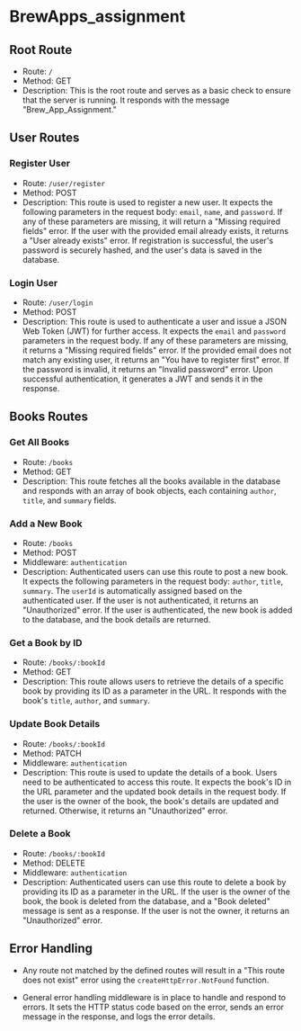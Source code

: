 # BrewApps_assignment

## Root Route

- Route: `/`
- Method: GET
- Description: This is the root route and serves as a basic check to ensure that the server is running. It responds with the message "Brew_App_Assignment."

## User Routes

### Register User

- Route: `/user/register`
- Method: POST
- Description: This route is used to register a new user. It expects the following parameters in the request body: `email`, `name`, and `password`. If any of these parameters are missing, it will return a "Missing required fields" error. If the user with the provided email already exists, it returns a "User already exists" error. If registration is successful, the user's password is securely hashed, and the user's data is saved in the database.

### Login User

- Route: `/user/login`
- Method: POST
- Description: This route is used to authenticate a user and issue a JSON Web Token (JWT) for further access. It expects the `email` and `password` parameters in the request body. If any of these parameters are missing, it returns a "Missing required fields" error. If the provided email does not match any existing user, it returns an "You have to register first" error. If the password is invalid, it returns an "Invalid password" error. Upon successful authentication, it generates a JWT and sends it in the response.

## Books Routes

### Get All Books

- Route: `/books`
- Method: GET
- Description: This route fetches all the books available in the database and responds with an array of book objects, each containing `author`, `title`, and `summary` fields.

### Add a New Book

- Route: `/books`
- Method: POST
- Middleware: `authentication`
- Description: Authenticated users can use this route to post a new book. It expects the following parameters in the request body: `author`, `title`, `summary`. The `userId` is automatically assigned based on the authenticated user. If the user is not authenticated, it returns an "Unauthorized" error. If the user is authenticated, the new book is added to the database, and the book details are returned.

### Get a Book by ID

- Route: `/books/:bookId`
- Method: GET
- Description: This route allows users to retrieve the details of a specific book by providing its ID as a parameter in the URL. It responds with the book's `title`, `author`, and `summary`.

### Update Book Details

- Route: `/books/:bookId`
- Method: PATCH
- Middleware: `authentication`
- Description: This route is used to update the details of a book. Users need to be authenticated to access this route. It expects the book's ID in the URL parameter and the updated book details in the request body. If the user is the owner of the book, the book's details are updated and returned. Otherwise, it returns an "Unauthorized" error.

### Delete a Book

- Route: `/books/:bookId`
- Method: DELETE
- Middleware: `authentication`
- Description: Authenticated users can use this route to delete a book by providing its ID as a parameter in the URL. If the user is the owner of the book, the book is deleted from the database, and a "Book deleted" message is sent as a response. If the user is not the owner, it returns an "Unauthorized" error.

## Error Handling

- Any route not matched by the defined routes will result in a "This route does not exist" error using the `createHttpError.NotFound` function.

- General error handling middleware is in place to handle and respond to errors. It sets the HTTP status code based on the error, sends an error message in the response, and logs the error details.
